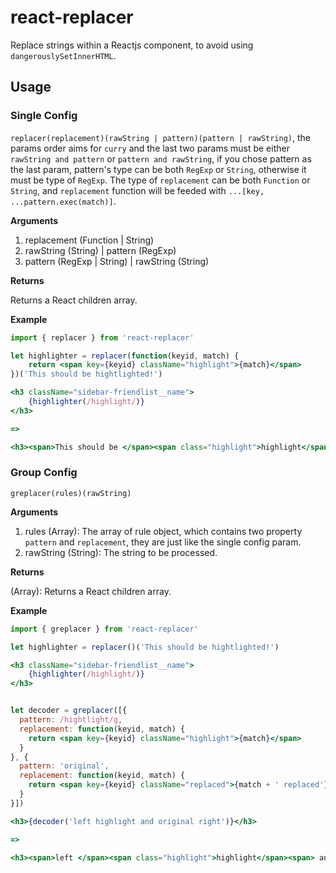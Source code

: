 # react-replacer
Replace strings within a Reactjs component, to avoid using `dangerouslySetInnerHTML`.

## Usage

### Single Config

`replacer(replacement)(rawString | pattern)(pattern | rawString)`, the params order aims for `curry` and the last two params must be either `rawString and pattern` or `pattern and rawString`, if you chose pattern as the last param, pattern's type can be both `RegExp` or `String`, otherwise it must be type of `RegExp`. The type of `replacement` can be both `Function` or `String`, and `replacement` function will be feeded with `...[key, ...pattern.exec(match)]`.

**Arguments**

1. replacement (Function | String)
2. rawString (String) | pattern (RegExp)
3. pattern (RegExp | String) | rawString (String)

**Returns**

Returns a React children array.

**Example**

```jsx
import { replacer } from 'react-replacer'

let highlighter = replacer(function(keyid, match) {
    return <span key={keyid} className="highlight">{match}</span>
})('This should be hightlighted!')

<h3 className="sidebar-friendlist__name">
    {highlighter(/highlight/)}
</h3>

=>

<h3><span>This should be </span><span class="highlight">highlight</span><span>ed!</span></h3>
```

### Group Config

`greplacer(rules)(rawString)`

**Arguments**

1. rules (Array): The array of rule object, which contains two property `pattern` and `replacement`, they are just like the single config param.
2. rawString (String): The string to be processed.

**Returns**

(Array): Returns a React children array.

**Example**

```jsx
import { greplacer } from 'react-replacer'

let highlighter = replacer()('This should be hightlighted!')

<h3 className="sidebar-friendlist__name">
    {highlighter(/highlight/)}
</h3>


let decoder = greplacer([{
  pattern: /hightlight/g,
  replacement: function(keyid, match) {
    return <span key={keyid} className="highlight">{match}</span>
  }
}, {
  pattern: 'original',
  replacement: function(keyid, match) {
    return <span key={keyid} className="replaced">{match + ' replaced'}</span>
  }
}])

<h3>{decoder('left highlight and original right')}</h3>

=>

<h3><span>left </span><span class="highlight">highlight</span><span> and </span><span class="replaced">original replaced</span><span>ed!</span></h3>
```
